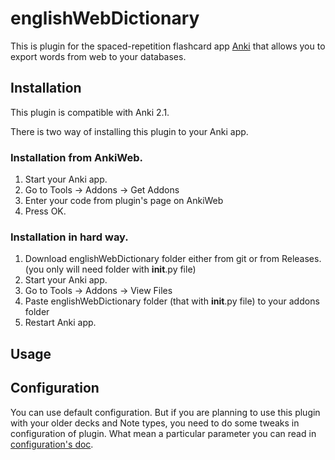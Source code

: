 # englishWebDictionary
This is plugin for the spaced-repetition flashcard app [Anki](https://apps.ankiweb.net/) 
that allows you to export words from web to your databases.

## Installation
This plugin is compatible with Anki 2.1.   

There is two way of installing this plugin to your Anki app. 

### Installation from AnkiWeb.

1. Start your Anki app.
2. Go to Tools -> Addons -> Get Addons
3. Enter your code from plugin's page on AnkiWeb
4. Press OK.

### Installation in hard way.

1. Download englishWebDictionary folder either from git or from Releases. (you only will need folder with __init__.py file)
2. Start your Anki app.
3. Go to Tools -> Addons -> View Files
4. Paste englishWebDictionary folder (that with __init__.py file) to your addons folder
5. Restart Anki app.

## Usage

## Configuration

You can use default configuration. 
But if you are planning to use this plugin with your older decks and Note types, you need to do some tweaks in configuration of plugin.
What mean a particular parameter you can read in [configuration's doc](englishWebDictionary/config.md).
